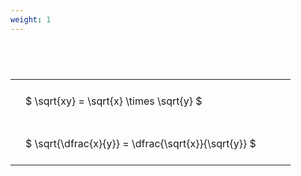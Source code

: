 ```yaml
---
weight: 1
---
```


#  
<br>
<style type="text/css">
#T_57c11 th.col_heading {
  text-align: left;
  font-size: 1em;
}
#T_57c11 td {
  text-align: left;
  font-size: 1em;
  padding: 1.5em;
}
#T_57c11_row0_col0, #T_57c11_row1_col0 {
  width: 400px;
  white-space: pre-wrap;
}
</style>
<table id="T_57c11">
  <thead>
  </thead>
  <tbody>
    <tr>
      <td id="T_57c11_row0_col0" class="data row0 col0" >$ \sqrt{xy} = \sqrt{x} \times \sqrt{y} $</td>
    </tr>
    <tr>
      <td id="T_57c11_row1_col0" class="data row1 col0" >$ \sqrt{\dfrac{x}{y}} = \dfrac{\sqrt{x}}{\sqrt{y}} $</td>
    </tr>
  </tbody>
</table>
